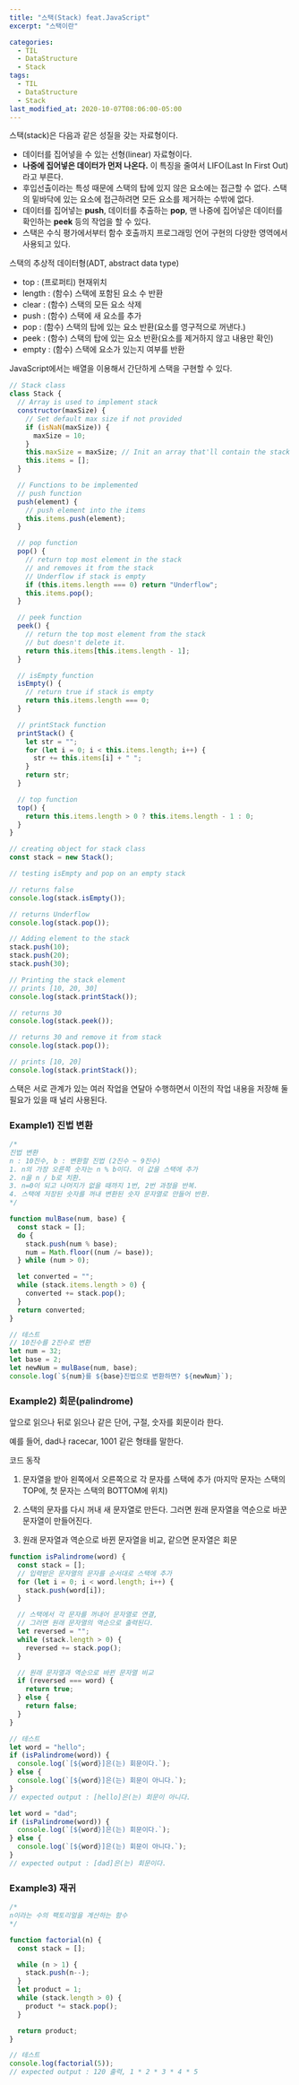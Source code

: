 ```yaml
---
title: "스택(Stack) feat.JavaScript"
excerpt: "스택이란"

categories:
  - TIL
  - DataStructure
  - Stack
tags:
  - TIL
  - DataStructure
  - Stack
last_modified_at: 2020-10-07T08:06:00-05:00
---
```


스택(stack)은 다음과 같은 성질을 갖는 자료형이다.

- 데이터를 집어넣을 수 있는 선형(linear) 자료형이다.
- **나중에 집어넣은 데이터가 먼저 나온다.** 이 특징을 줄여서 LIFO(Last In First Out)라고 부른다.
- 후입선출이라는 특성 때문에 스택의 탑에 있지 않은 요소에는 접근할 수 없다. 스택의 밑바닥에 있는 요소에 접근하려면 모든 요소를 제거하는 수밖에 없다.
- 데이터를 집어넣는 <strong>push</strong>, 데이터를 추출하는 <strong>pop</strong>, 맨 나중에 집어넣은 데이터를 확인하는 <strong>peek</strong> 등의 작업을 할 수 있다.
- 스택은 수식 평가에서부터 함수 호출까지 프로그래밍 언어 구현의 다양한 영역에서 사용되고 있다.

스택의 추상적 데이터형(ADT, abstract data type)

- top : (프로퍼티) 현재위치
- length : (함수) 스택에 포함된 요소 수 반환
- clear : (함수) 스택의 모든 요소 삭제
- push : (함수) 스택에 새 요소를 추가
- pop : (함수) 스택의 탑에 있는 요소 반환(요소를 영구적으로 꺼낸다.)
- peek : (함수) 스택의 탑에 있는 요소 반환(요소를 제거하지 않고 내용만 확인)
- empty : (함수) 스택에 요소가 있는지 여부를 반환

JavaScript에서는 배열을 이용해서 간단하게 스택을 구현할 수 있다.

```jsx
// Stack class
class Stack {
  // Array is used to implement stack
  constructor(maxSize) {
    // Set default max size if not provided
    if (isNaN(maxSize)) {
      maxSize = 10;
    }
    this.maxSize = maxSize; // Init an array that'll contain the stack values.
    this.items = [];
  }

  // Functions to be implemented
  // push function
  push(element) {
    // push element into the items
    this.items.push(element);
  }

  // pop function
  pop() {
    // return top most element in the stack
    // and removes it from the stack
    // Underflow if stack is empty
    if (this.items.length === 0) return "Underflow";
    this.items.pop();
  }

  // peek function
  peek() {
    // return the top most element from the stack
    // but doesn't delete it.
    return this.items[this.items.length - 1];
  }

  // isEmpty function
  isEmpty() {
    // return true if stack is empty
    return this.items.length === 0;
  }

  // printStack function
  printStack() {
    let str = "";
    for (let i = 0; i < this.items.length; i++) {
      str += this.items[i] + " ";
    }
    return str;
  }

  // top function
  top() {
    return this.items.length > 0 ? this.items.length - 1 : 0;
  }
}

// creating object for stack class
const stack = new Stack();

// testing isEmpty and pop on an empty stack

// returns false
console.log(stack.isEmpty());

// returns Underflow
console.log(stack.pop());

// Adding element to the stack
stack.push(10);
stack.push(20);
stack.push(30);

// Printing the stack element
// prints [10, 20, 30]
console.log(stack.printStack());

// returns 30
console.log(stack.peek());

// returns 30 and remove it from stack
console.log(stack.pop());

// prints [10, 20]
console.log(stack.printStack());
```

스택은 서로 관계가 있는 여러 작업을 연달아 수행하면서 이전의 작업 내용을 저장해 둘 필요가 있을 때 널리 사용된다.

### Example1) 진법 변환

```jsx
/*
진법 변환
n : 10진수, b : 변환할 진법 (2진수 ~ 9진수)
1. n의 가장 오른쪽 숫자는 n % b이다. 이 값을 스택에 추가
2. n을 n / b로 치환.
3. n=0이 되고 나머지가 없을 때까지 1번, 2번 과정을 반복.
4. 스택에 저장된 숫자를 꺼내 변환된 숫자 문자열로 만들어 반환.
*/

function mulBase(num, base) {
  const stack = [];
  do {
    stack.push(num % base);
    num = Math.floor((num /= base));
  } while (num > 0);

  let converted = "";
  while (stack.items.length > 0) {
    converted += stack.pop();
  }
  return converted;
}

// 테스트
// 10진수를 2진수로 변환
let num = 32;
let base = 2;
let newNum = mulBase(num, base);
console.log(`${num}를 ${base}진법으로 변환하면? ${newNum}`);
```

### Example2) 회문(palindrome)

앞으로 읽으나 뒤로 읽으나 같은 단어, 구절, 숫자를 회문이라 한다.

예를 들어, dad나 racecar, 1001 같은 형태를 말한다.

코드 동작

1. 문자열을 받아 왼쪽에서 오른쪽으로 각 문자를 스택에 추가 (마지막 문자는 스택의 TOP에, 첫 문자는 스택의 BOTTOM에 위치)

2. 스택의 문자를 다시 꺼내 새 문자열로 만든다. 그러면 원래 문자열을 역순으로 바꾼 문자열이 만들어진다.

3. 원래 문자열과 역순으로 바뀐 문자열을 비교, 같으면 문자열은 회문

```jsx
function isPalindrome(word) {
  const stack = [];
  // 입력받은 문자열의 문자를 순서대로 스택에 추가
  for (let i = 0; i < word.length; i++) {
    stack.push(word[i]);
  }

  // 스택에서 각 문자를 꺼내어 문자열로 연결,
  // 그러면 원래 문자열의 역순으로 출력된다.
  let reversed = "";
  while (stack.length > 0) {
    reversed += stack.pop();
  }

  // 원래 문자열과 역순으로 바뀐 문자열 비교
  if (reversed === word) {
    return true;
  } else {
    return false;
  }
}

// 테스트
let word = "hello";
if (isPalindrome(word)) {
  console.log(`[${word}]은(는) 회문이다.`);
} else {
  console.log(`[${word}]은(는) 회문이 아니다.`);
}
// expected output : [hello]은(는) 회문이 아니다.

let word = "dad";
if (isPalindrome(word)) {
  console.log(`[${word}]은(는) 회문이다.`);
} else {
  console.log(`[${word}]은(는) 회문이 아니다.`);
}
// expected output : [dad]은(는) 회문이다.
```

### Example3) 재귀

```jsx
/*
n이라는 수의 팩토리얼을 계산하는 함수
*/

function factorial(n) {
  const stack = [];

  while (n > 1) {
    stack.push(n--);
  }
  let product = 1;
  while (stack.length > 0) {
    product *= stack.pop();
  }

  return product;
}

// 테스트
console.log(factorial(5));
// expected output : 120 출력, 1 * 2 * 3 * 4 * 5
```
